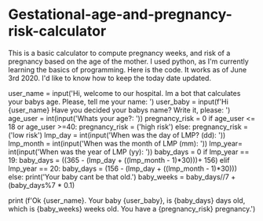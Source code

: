 # Gestational-age-and-pregnancy-risk-calculator
This is a basic calculator to compute pregnancy weeks, and risk of a pregnancy based on the age of the mother.
I used python, as I'm currently learning the basics of programming. Here is the code. It works as of June 3rd 2020.
I'd like to know how to keep the today date updated. 


user_name = input('Hi, welcome to our hospital. Im a bot that calculates your babys age. Please, tell me your name: ')
user_baby = input(f'Hi {user_name} Have you decided your babys name? Write it, please: ')
age_user = int(input('Whats your age?: '))
pregnancy_risk = 0
if age_user <= 18 or age_user >=40:
    pregnancy_risk = ('high risk')
else:
    pregnancy_risk = ('low risk')
lmp_day = int(input('When was the day of LMP? (dd): '))
lmp_month = int(input('When was the month of LMP (mm): '))
lmp_year= int(input('When was the year of LMP (yy): '))
baby_days = 0
if lmp_year == 19:
    baby_days = ((365 - (lmp_day + ((lmp_month - 1)*30)))+ 156)
elif lmp_year == 20:
    baby_days = (156 - (lmp_day + ((lmp_month - 1)*30)))    
else:
    print('Your baby cant be that old.')
baby_weeks = baby_days//7 + (baby_days%7 * 0.1)

print (f'Ok {user_name}. Your baby {user_baby}, is {baby_days} days old, which is {baby_weeks} weeks old. You have a {pregnancy_risk} pregnancy.') 
